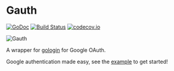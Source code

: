 # Gauth
[![GoDoc](https://godoc.org/gopkg.in/klaidliadon/gauth.v1?status.svg)](https://godoc.org/gopkg.in/klaidliadon/gauth.v1)
[![Build Status](https://travis-ci.org/klaidliadon/gauth.svg)](https://travis-ci.org/klaidliadon/gauth)
[![codecov.io](http://codecov.io/github/klaidliadon/gauth/coverage.svg?branch=master)](http://codecov.io/github/klaidliadon/gauth?branch=master)

![Gauth](http://i.imgur.com/U3CpcqKl.jpg "Gauth")

A wrapper for [gologin](https://github.com/dghubble/gologin) for Google OAuth.

Google authentication made easy, see the [example](https://github.com/klaidliadon/gauth/blob/master/example/main.go) to get started!
